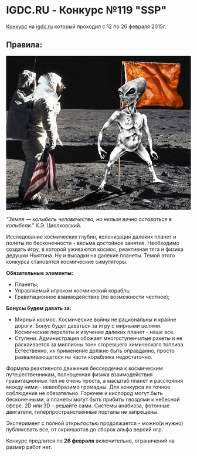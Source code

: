 # IGDC.RU - Конкурс №119 "SSP"

[Конкурс](http://igdc.ru/igdc_top.php?konkurs=119) на [igdc.ru](http://igdc.ru/) который проходил с 12 по 26 февраля 2015г.

## Правила:
![Image](119_ssp.jpg)

_"Земля — колыбель человечества, но нельзя вечно оставаться в колыбели."_
К.Э. Циолковский.


Исследование космических глубин, колонизация далеких планет и полеты по бесконечности - весьма достойное занятие.
Необходимо создать игру, в которой уживаются космос, реактивная тяга и физика дедушки Ньютона. Ну и высадки на далекие планеты.
Темой этого конкурса становятся космические симуляторы.

**Обязательные элементы:**

* Планеты;
* Управляемый игроком космический корабль;
* Гравитационное взаимодействие (по возможности честное);

**Бонусы будем давать за:**

* Мирный космос. Космические войны не рациональны и крайне дороги. Бонус будет даваться за игру с мирными целями. Космические перелеты и изучение далеких планет - наше все.
* Ступени. Администрация обожает многоступенчатые ракеты и не раскаивается за миллионы тонн сгоревшего химического топлива. Естественно, их применение должно быть оправданно, просто разваливающегося на части кораблика недостаточно.

Формула реактивного движения бессердечна к космическим путешественникам, полноценная физика взаимодействия гравитационных тел не очень проста, а масштаб планет и расстояния между ними - невообразимо громадны. Для конкурса их точное соблюдение не обязательно. Горючее и кислород могут быть бесконечными, а планеты могут быть прибиты гвоздями к небесной сфере. 2D или 3D - решайте сами.
Системы анабиоза, фотонные двигатели, гиперпространственные порталы не запрещены.

Эксперимент с полной открытостью продолжается - можно(и нужно) публиковать все, от скриншотов до сборок альфа версий игр.

Конкурс продлится по **26 февраля** включительно, ограничений на размер работ нет.
